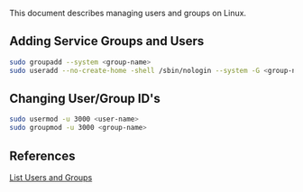
This document describes managing users and groups on Linux.

## Adding Service Groups and Users
```bash
sudo groupadd --system <group-name>
sudo useradd --no-create-home -shell /sbin/nologin --system -G <group-name> <user-name>
```
## Changing User/Group ID's
```bash
sudo usermod -u 3000 <user-name>
sudo groupmod -u 3000 <group-name>
```
## References

[List Users and Groups](https://www.poftut.com/list-users-groups-linux/)
